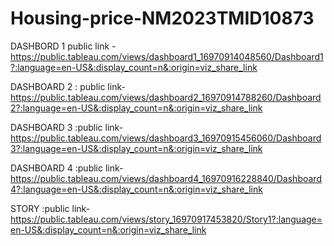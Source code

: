 # Housing-price-NM2023TMID10873

DASHBORD 1 public link -https://public.tableau.com/views/dashboard1_16970914048560/Dashboard1?:language=en-US&:display_count=n&:origin=viz_share_link

DASHBOARD 2 : public link-https://public.tableau.com/views/dashboard2_16970914788260/Dashboard2?:language=en-US&:display_count=n&:origin=viz_share_link

DASHBOARD 3 :public link-https://public.tableau.com/views/dashboard3_16970915456060/Dashboard3?:language=en-US&:display_count=n&:origin=viz_share_link

DASHBOARD 4 :public link-https://public.tableau.com/views/dashboard4_16970916228840/Dashboard4?:language=en-US&:display_count=n&:origin=viz_share_link

STORY :public link- https://public.tableau.com/views/story_16970917453820/Story1?:language=en-US&:display_count=n&:origin=viz_share_link

